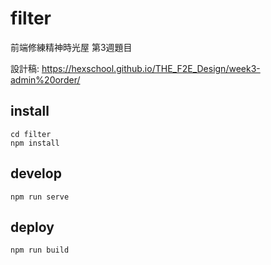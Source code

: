 # filter

前端修練精神時光屋
第3週題目

設計稿: https://hexschool.github.io/THE_F2E_Design/week3-admin%20order/


## install
```
cd filter
npm install
```
## develop
```
npm run serve
```

## deploy
```
npm run build
```